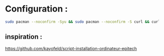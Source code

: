 # Configuration :
```bash
sudo pacman --noconfirm -Syu && sudo pacman --noconfirm -S curl && curl -fsSL https://raw.githubusercontent.com/C2-H6/setup/main/setup.sh -o setup.sh && chmod +x setup.sh && ./setup.sh
```


## inspiration :
https://github.com/kayofeld/script-installation-ordinateur-epitech